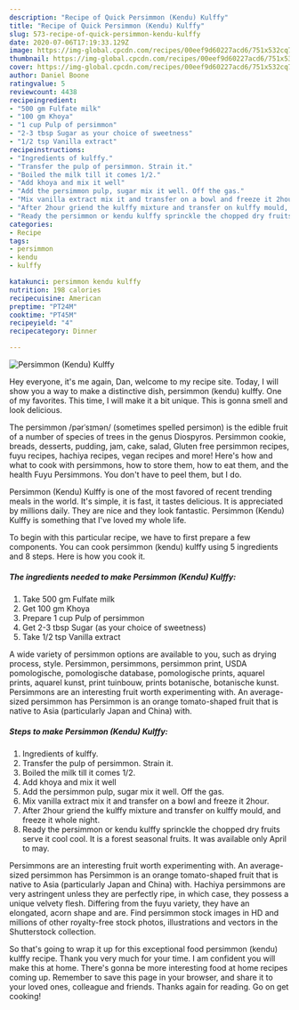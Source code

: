 ```yaml
---
description: "Recipe of Quick Persimmon (Kendu) Kulffy"
title: "Recipe of Quick Persimmon (Kendu) Kulffy"
slug: 573-recipe-of-quick-persimmon-kendu-kulffy
date: 2020-07-06T17:19:33.129Z
image: https://img-global.cpcdn.com/recipes/00eef9d60227acd6/751x532cq70/persimmon-kendu-kulffy-recipe-main-photo.jpg
thumbnail: https://img-global.cpcdn.com/recipes/00eef9d60227acd6/751x532cq70/persimmon-kendu-kulffy-recipe-main-photo.jpg
cover: https://img-global.cpcdn.com/recipes/00eef9d60227acd6/751x532cq70/persimmon-kendu-kulffy-recipe-main-photo.jpg
author: Daniel Boone
ratingvalue: 5
reviewcount: 4438
recipeingredient:
- "500 gm Fulfate milk"
- "100 gm Khoya"
- "1 cup Pulp of persimmon"
- "2-3 tbsp Sugar as your choice of sweetness"
- "1/2 tsp Vanilla extract"
recipeinstructions:
- "Ingredients of kulffy."
- "Transfer the pulp of persimmon. Strain it."
- "Boiled the milk till it comes 1/2."
- "Add khoya and mix it well"
- "Add the persimmon pulp, sugar mix it well. Off the gas."
- "Mix vanilla extract mix it and transfer on a bowl and freeze it 2hour."
- "After 2hour griend the kulffy mixture and transfer on kulffy mould, and freeze it whole night."
- "Ready the persimmon or kendu kulffy sprinckle the chopped dry fruits serve it cool cool. It is a forest seasonal fruits. It was available only April to may."
categories:
- Recipe
tags:
- persimmon
- kendu
- kulffy

katakunci: persimmon kendu kulffy 
nutrition: 198 calories
recipecuisine: American
preptime: "PT24M"
cooktime: "PT45M"
recipeyield: "4"
recipecategory: Dinner

---
```



![Persimmon (Kendu) Kulffy](https://img-global.cpcdn.com/recipes/00eef9d60227acd6/751x532cq70/persimmon-kendu-kulffy-recipe-main-photo.jpg)

Hey everyone, it's me again, Dan, welcome to my recipe site. Today, I will show you a way to make a distinctive dish, persimmon (kendu) kulffy. One of my favorites. This time, I will make it a bit unique. This is gonna smell and look delicious.

The persimmon /pərˈsɪmən/ (sometimes spelled persimon) is the edible fruit of a number of species of trees in the genus Diospyros. Persimmon cookie, breads, desserts, pudding, jam, cake, salad, Gluten free persimmon recipes, fuyu recipes, hachiya recipes, vegan recipes and more! Here&#39;s how and what to cook with persimmons, how to store them, how to eat them, and the health Fuyu Persimmons. You don&#39;t have to peel them, but I do.

Persimmon (Kendu) Kulffy is one of the most favored of recent trending meals in the world. It's simple, it is fast, it tastes delicious. It is appreciated by millions daily. They are nice and they look fantastic. Persimmon (Kendu) Kulffy is something that I've loved my whole life.


To begin with this particular recipe, we have to first prepare a few components. You can cook persimmon (kendu) kulffy using 5 ingredients and 8 steps. Here is how you cook it.

<!--inarticleads1-->

##### The ingredients needed to make Persimmon (Kendu) Kulffy:

1. Take 500 gm Fulfate milk
1. Get 100 gm Khoya
1. Prepare 1 cup Pulp of persimmon
1. Get 2-3 tbsp Sugar (as your choice of sweetness)
1. Take 1/2 tsp Vanilla extract


A wide variety of persimmon options are available to you, such as drying process, style. Persimmon, persimmons, persimmon print, USDA pomologische, pomologische database, pomologische prints, aquarel prints, aquarel kunst, print tuinbouw, prints botanische, botanische kunst. Persimmons are an interesting fruit worth experimenting with. An average-sized persimmon has Persimmon is an orange tomato-shaped fruit that is native to Asia (particularly Japan and China) with. 

<!--inarticleads2-->

##### Steps to make Persimmon (Kendu) Kulffy:

1. Ingredients of kulffy.
1. Transfer the pulp of persimmon. Strain it.
1. Boiled the milk till it comes 1/2.
1. Add khoya and mix it well
1. Add the persimmon pulp, sugar mix it well. Off the gas.
1. Mix vanilla extract mix it and transfer on a bowl and freeze it 2hour.
1. After 2hour griend the kulffy mixture and transfer on kulffy mould, and freeze it whole night.
1. Ready the persimmon or kendu kulffy sprinckle the chopped dry fruits serve it cool cool. It is a forest seasonal fruits. It was available only April to may.


Persimmons are an interesting fruit worth experimenting with. An average-sized persimmon has Persimmon is an orange tomato-shaped fruit that is native to Asia (particularly Japan and China) with. Hachiya persimmons are very astringent unless they are perfectly ripe, in which case, they possess a unique velvety flesh. Differing from the fuyu variety, they have an elongated, acorn shape and are. Find persimmon stock images in HD and millions of other royalty-free stock photos, illustrations and vectors in the Shutterstock collection. 

So that's going to wrap it up for this exceptional food persimmon (kendu) kulffy recipe. Thank you very much for your time. I am confident you will make this at home. There's gonna be more interesting food at home recipes coming up. Remember to save this page in your browser, and share it to your loved ones, colleague and friends. Thanks again for reading. Go on get cooking!
